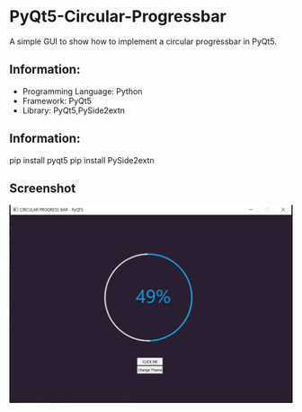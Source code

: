 # PyQt5-Circular-Progressbar
A simple GUI to show how to implement a circular progressbar in PyQt5. 

Information:
------------
- Programming Language: Python
- Framework: PyQt5
- Library: PyQt5,PySide2extn

Information:
------------
pip install pyqt5
pip install PySide2extn

Screenshot
---------------
<img src="ss.jpg">
          
          
